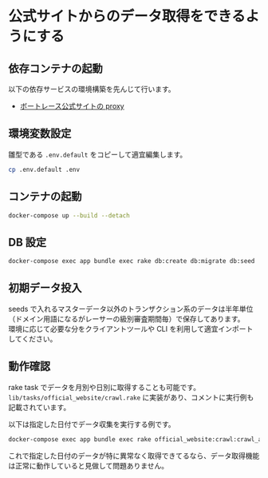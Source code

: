 # 公式サイトからのデータ取得をできるようにする

## 依存コンテナの起動

以下の依存サービスの環境構築を先んじて行います。

- [ボートレース公式サイトの proxy](https://github.com/k0kishima/boatrace_official_website_proxy)

## 環境変数設定

雛型である `.env.default` をコピーして適宜編集します。

```bash
cp .env.default .env
```

## コンテナの起動

```bash
docker-compose up --build --detach
```

## DB 設定

```bash
docker-compose exec app bundle exec rake db:create db:migrate db:seed
```
## 初期データ投入

seeds で入れるマスターデータ以外のトランザクション系のデータは半年単位（ドメイン用語になるがレーサーの級別審査期間毎）で保存してあります。  
環境に応じて必要な分をクライアントツールや CLI を利用して適宜インポートしてください。

## 動作確認

rake task でデータを月別や日別に取得することも可能です。  
`lib/tasks/official_website/crawl.rake` に実装があり、コメントに実行例も記載されています。  

以下は指定した日付でデータ収集を実行する例です。

```bash
docker-compose exec app bundle exec rake official_website:crawl:crawl_all_data_of_a_day DATE='2022-01-01'
```

これで指定した日付のデータが特に異常なく取得できてるなら、データ取得機能は正常に動作していると見做して問題ありません。
